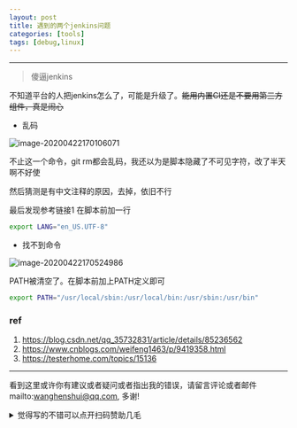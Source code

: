 ```yaml
---
layout: post
title: 遇到的两个jenkins问题
categories: [tools]
tags: [debug,linux]
---
```

  

---

 

> 傻逼jenkins



不知道平台的人把jenkins怎么了，可能是升级了。~~能用内置CI还是不要用第三方组件，真是闹心~~



- 乱码

![image-20200422170106071](https://wanghenshui.github.io/assets/image-20200422170106071.png)

不止这一个命令，git rm都会乱码，我还以为是脚本隐藏了不可见字符，改了半天啊不好使

然后猜测是有中文注释的原因，去掉，依旧不行

最后发现参考链接1 在脚本前加一行

```bash
export LANG="en_US.UTF-8"  
```



-  找不到命令

![image-20200422170524986](https://wanghenshui.github.io/assets/image-20200422170524986.png)

PATH被清空了。在脚本前加上PATH定义即可

```bash
export PATH="/usr/local/sbin:/usr/local/bin:/usr/sbin:/usr/bin"
```





### ref

1. https://blog.csdn.net/qq_35732831/article/details/85236562
2. https://www.cnblogs.com/weifeng1463/p/9419358.html
3. https://testerhome.com/topics/15136



---

看到这里或许你有建议或者疑问或者指出我的错误，请留言评论或者邮件mailto:wanghenshui@qq.com, 多谢! 
<details>
<summary>觉得写的不错可以点开扫码赞助几毛</summary>
![微信转账](https://wanghenshui.github.io/assets/wepay.png)
</details>